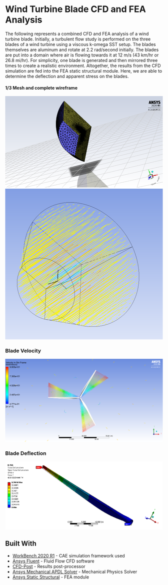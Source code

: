 # Wind Turbine Blade CFD and FEA Analysis
The following represents a combined CFD and FEA analysis of a wind turbine blade. Initially, a turbulent flow study is performed on the three blades of a wind turbine using a viscous k-omega SST setup. The blades themselves are aluminum and rotate at 2.2 rad/second initially. The blades are put into a domain where air is flowing towards it at 12 m/s (43 km/hr or 26.8 mi/hr). For simplicity, one blade is generated and then mirrored three times to create a realistic environment. Altogether, the results from the CFD simulation are fed into the FEA static structural module. Here, we are able to determine the deflection and apparent stress on the blades.

#### 1/3 Mesh and complete wireframe 
![](windTurbineCFD_files/user_files/mesh.PNG)
![](windTurbineCFD_files/user_files/added.png)

### Blade Velocity
![](windTurbineCFD_files/user_files/velocity_streamline_and_bladeveloPlane.png)
### Blade Deflection
![](windTurbineCFD_files/user_files/FEA_displacement.png)

## Built With

* [WorkBench 2020 R1](https://www.ansys.com/products/platform) - CAE simulation framework used
* [Ansys Fluent](https://www.ansys.com/products/fluids/ansys-fluent) - Fluid Flow CFD software
* [CFD-Post](https://www.ozeninc.com/products/fluid-dynamics/ansys-cfd-post/) - Results post-processor
* [Ansys Mechanical APDL Solver](https://www.ansys.com/services/training-center/structures/introduction-to-ansys-mechanical-apdl) - Mechanical Physics Solver
* [Ansys Static Structural](https://www.ansys.com/products/structures) - FEA module
